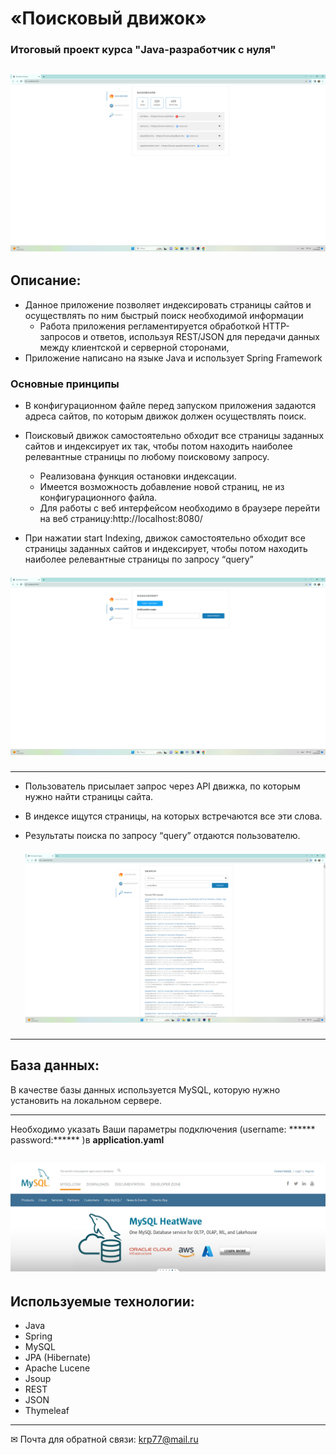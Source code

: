 # «Поисковый движок»

### Итоговый проект курса "Java-разработчик с нуля"

<h2 align="center">

![image](./image/3.png )</h2>


## Описание:
- Данное приложение позволяет индексировать страницы сайтов и осуществлять по ним быстрый поиск необходимой информации
  - Работа приложения регламентируется обработкой  HTTP-запросов и ответов, используя REST/JSON для передачи данных между клиентской и серверной сторонами,
- Приложение написано на языке Java и использует Spring Framework


### Основные принципы 

- В конфигурационном файле перед запуском приложения задаются адреса сайтов, по которым движок должен осуществлять поиск.
- Поисковый движок самостоятельно обходит все страницы заданных сайтов и индексирует их  так, чтобы потом находить наиболее релевантные страницы по любому поисковому запросу.
    - Реализована функция остановки индексации.
    - Имеется возможность  добавление новой страниц,  не из конфигурационного файла.
    - Для работы с веб интерфейсом необходимо в браузере перейти на веб страницу:http://localhost:8080/


- При нажатии start Indexing, движок самостоятельно обходит все страницы заданных сайтов и индексирует, чтобы потом находить наиболее релевантные страницы по запросу “query”
<h2 align="center" style="margin: 0; padding: 0;">

  ![image](./image/2.png )</h2>
____

- Пользователь присылает запрос через API движка, по которым нужно найти страницы сайта.
- В индексе ищутся страницы, на которых встречаются все эти слова.
- Результаты поиска по запросу “query” отдаются пользователю.

  <h2 align="center" style="margin: 0; padding: 0;">

  ![image](./image/4.png)</h2>




____
## База данных:

В качестве базы данных используется MySQL, которую нужно установить на локальном сервере. 
____

Необходимо указать Ваши параметры подключения (username: ****** password:****** )в **application.yaml**

<h2 align="center">

![image](./image/5.png )</h2>

## Используемые технологии:

- Java
- Spring 
- MySQL
- JPA (Hibernate)
- Apache Lucene
- Jsoup
- REST
- JSON
- Thymeleaf

____
  ✉ Почта для обратной связи:
  <a href="">krp77@mail.ru</a>
